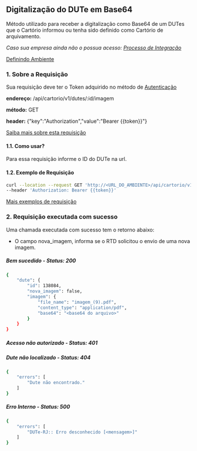 ## Digitalização do DUTe em Base64

Método utilizado para receber a digitalização como Base64 de um DUTes que o Cartório informou ou tenha sido definido como Cartório de arquivamento.

*Caso sua empresa ainda não o possua acesso: [Processo de Integração](../integracao.md)*

[Definindo Ambiente](../ambiente.md)

### 1. Sobre a Requisição

Sua requisição deve ter o Token adquirido no método de [Autenticação](autenticacao.md)

__endereço:__ /api/cartorio/v1/dutes/:id/imagem

__método:__ GET

__header:__ {"key":"Authorization","value":"Bearer {{token}}"}

[Saiba mais sobre esta requisição](https://documenter.getpostman.com/view/5620626/TVmV5DRq)

#### 1.1. Como usar?

Para essa requisição informe o ID do DUTe na url.

#### 1.2. Exemplo de Requisição

```bash
curl --location --request GET 'http://<URL_DO_AMBIENTE>/api/cartorio/v1/dutes/138084/imagem' \
--header 'Authorization: Bearer {{token}}'
```

[Mais exemplos de requisição](https://documenter.getpostman.com/view/5620626/TVmV5DRq)

### 2. Requisição executada com sucesso

Uma chamada executada com sucesso tem o retorno abaixo: 
* O campo nova_imagem, informa se o RTD solicitou o envio de uma nova imagem.

##### Bem sucedido - Status: 200
```bash
{
    "dute": {
        "id": 138084,
        "nova_imagem": false,
        "imagem": {
            "file_name": "imagem_(9).pdf",
            "content_type": "application/pdf",
            "base64": "<base64 do arquivo>"
        }
    }
}
```

##### Acesso não autorizado - Status: 401

##### Dute não localizado - Status: 404

```bash
{
    "errors": [
        "Dute não encontrado."
    ]
}
```

##### Erro Interno - Status: 500
```bash
{
    "errors": [
        "DUTe-RJ:: Erro desconhecido [<mensagem>]"
    ]
}
```
